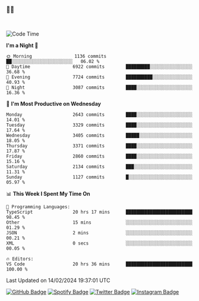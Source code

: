 ### 🤙🍺

<!-- <a href="https://github-readme-stats.vercel.app/api?username=hzak2xx&count_private=true&show_icons=true&theme=dracula">
  <img align="center" src="https://github-readme-stats.vercel.app/api?username=hzak2xx&count_private=true&show_icons=true&theme=dracula" />
</a>
</br> -->
</br>

<!--START_SECTION:waka-->
![Code Time](http://img.shields.io/badge/Code%20Time-3%2C073%20hrs%2030%20mins-blue)

**I'm a Night 🦉** 

```text
🌞 Morning                1136 commits        ██░░░░░░░░░░░░░░░░░░░░░░░   06.02 % 
🌆 Daytime                6922 commits        █████████░░░░░░░░░░░░░░░░   36.68 % 
🌃 Evening                7724 commits        ██████████░░░░░░░░░░░░░░░   40.93 % 
🌙 Night                  3087 commits        ████░░░░░░░░░░░░░░░░░░░░░   16.36 % 
```
📅 **I'm Most Productive on Wednesday** 

```text
Monday                   2643 commits        ████░░░░░░░░░░░░░░░░░░░░░   14.01 % 
Tuesday                  3329 commits        ████░░░░░░░░░░░░░░░░░░░░░   17.64 % 
Wednesday                3405 commits        █████░░░░░░░░░░░░░░░░░░░░   18.05 % 
Thursday                 3371 commits        ████░░░░░░░░░░░░░░░░░░░░░   17.87 % 
Friday                   2860 commits        ████░░░░░░░░░░░░░░░░░░░░░   15.16 % 
Saturday                 2134 commits        ███░░░░░░░░░░░░░░░░░░░░░░   11.31 % 
Sunday                   1127 commits        █░░░░░░░░░░░░░░░░░░░░░░░░   05.97 % 
```


📊 **This Week I Spent My Time On** 

```text
💬 Programming Languages: 
TypeScript               20 hrs 17 mins      █████████████████████████   98.45 % 
Other                    15 mins             ░░░░░░░░░░░░░░░░░░░░░░░░░   01.29 % 
JSON                     2 mins              ░░░░░░░░░░░░░░░░░░░░░░░░░   00.21 % 
XML                      0 secs              ░░░░░░░░░░░░░░░░░░░░░░░░░   00.05 % 

🔥 Editors: 
VS Code                  20 hrs 36 mins      █████████████████████████   100.00 % 
```


 Last Updated on 14/02/2024 19:37:01 UTC
<!--END_SECTION:waka-->

[![GitHub Badge](https://img.shields.io/badge/GitHub-100000?style=for-the-badge&logo=github&logoColor=white)](https://github.com/hzak2xx)
[![Spotify Badge](https://img.shields.io/badge/Spotify-1ED760?&style=for-the-badge&logo=spotify&logoColor=white)](https://open.spotify.com/user/uf90s6sbbh75a1mt44clkhkvf)
[![Twitter Badge](https://img.shields.io/badge/Twitter-1DA1F2?style=for-the-badge&logo=twitter&logoColor=white)](https://twitter.com/hzak2xx)
[![Instagram Badge](https://img.shields.io/badge/Instagram-E4405F?style=for-the-badge&logo=instagram&logoColor=white)](https://www.instagram.com/hzak2xx/)
